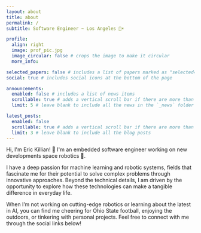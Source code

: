 ```yaml
---
layout: about
title: about
permalink: /
subtitle: Software Engineer ~ Los Angeles 🌴☀️

profile:
  align: right
  image: prof_pic.jpg
  image_circular: false # crops the image to make it circular
  more_info:

selected_papers: false # includes a list of papers marked as "selected={true}"
social: true # includes social icons at the bottom of the page

announcements:
  enabled: false # includes a list of news items
  scrollable: true # adds a vertical scroll bar if there are more than 3 news items
  limit: 5 # leave blank to include all the news in the `_news` folder

latest_posts:
  enabled: false
  scrollable: true # adds a vertical scroll bar if there are more than 3 new posts items
  limit: 3 # leave blank to include all the blog posts
---
```


Hi, I'm Eric Killian! 👋 I'm an embedded software engineer working on new developments space robotics 🤖.

I have a deep passion for machine learning and robotic systems, fields that fascinate me for their potential to solve complex problems through innovative approaches. Beyond the technical details, I am driven by the opportunity to explore how these technologies can make a tangible difference in everyday life.

When I’m not working on cutting-edge robotics or learning about the latest in AI, you can find me cheering for Ohio State football, enjoying the outdoors, or tinkering with personal projects. Feel free to connect with me through the social links below!
